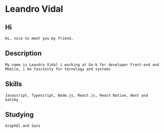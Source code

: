 <p>
  <h1 align="start">Leandro Vidal</h1>
</p>

  ## Hi
    Hi, nice to meet you my friend.
 
  ## Description  
    My name is Leandro Vidal i working at Go-k for developer Front-end and Mobile, i be fascinity for tecnology and systems 

  ## Skills 
    Javascript, Typescript, Node.js, React.js, React Native, Next and Gatsby

  ## Studying  
    GraphQl and Sass 
